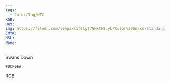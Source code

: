 ```yaml
---
tags:
  - Color/Tag/NTC
RGB:
Hex:
img: https://filedn.com/l0hpzxl1f01yT7GHxtF8cyk/Color%20Snake/standard_csv_to_svg/DCF0EA.svg
CMYK:
HSL:
Name:
---
```

Swans Down
```palette
#DCF0EA
```
RGB
